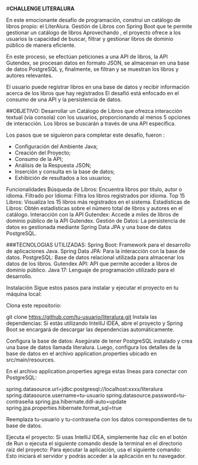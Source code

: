 #**CHALLENGE LITERALURA**

En este emocionante desafío de programación, construi un catálogo de libros propio: el LiterAlura. 
Gestión de Libros con Spring Boot que te permite gestionar un catálogo de libros Aprovechando , el proyecto ofrece a los usuarios la capacidad de buscar, filtrar y gestionar libros de dominio público de manera eficiente.

En este proceso, se efectúan peticiones a una API de libros, la API Gutendex,  se procesan datos en formato JSON, se almacenan en una base de datos PostgreSQL y, finalmente, se filtran y se muestran los libros y autores relevantes.

El usuario puede registrar libros en una base de datos y recibir información acerca de los libros que hay registrados
El desafió está enfocado en el consumo de una API y la persistencia de datos.

##OBJETIVO: Desarrollar un Catálogo de Libros que ofrezca interacción textual (vía consola) con los usuarios, proporcionando al menos 5 opciones de interacción. Los libros se buscarán a través de una API específica.

Los pasos  que se siguieron  para  completar este desafío, fueron :

- Configuración del Ambiente Java;
- Creación del Proyecto;
- Consumo de la API;
- Análisis de la Respuesta JSON;
- Inserción y consulta en la base de datos;
- Exhibición de resultados a los usuarios;

Funcionalidades
Búsqueda de Libros: Encuentra libros por título, autor o idioma.
Filtrado por Idioma: Filtra los libros registrados por idioma.
Top 15 Libros: Visualiza los 15 libros más registrados en el sistema.
Estadísticas de Libros: Obtén estadísticas sobre el número total de libros y autores en el catálogo.
Interacción con la API Gutendex: Accede a miles de libros de dominio público de la API Gutendex.
Gestión de Datos: La persistencia de datos es gestionada mediante Spring Data JPA y una base de datos PostgreSQL.

###TECNOLOGIAS UTILIZADAS:
Spring Boot: Framework para el desarrollo de aplicaciones Java.
Spring Data JPA: Para la interacción con la base de datos.
PostgreSQL: Base de datos relacional utilizada para almacenar los datos de los libros.
Gutendex API: API que permite acceder a libros de dominio público.
Java 17: Lenguaje de programación utilizado para el desarrollo.

Instalación
Sigue estos pasos para instalar y ejecutar el proyecto en tu máquina local:

Clona este repositorio:

git clone https://github.com/tu-usuario/literalura.git
Instala las dependencias: Si estás utilizando IntelliJ IDEA, abre el proyecto y Spring Boot se encargará de descargar las dependencias automáticamente.

Configura la base de datos: Asegúrate de tener PostgreSQL instalado y crea una base de datos llamada literalura. Luego, configura los detalles de la base de datos en el archivo application.properties ubicado en src/main/resources.

En el archivo application.properties  agrega estas líneas para conectar con PostgreSQL:

spring.datasource.url=jdbc:postgresql://localhost:xxxx/literalura 
spring.datasource.username=tu-usuario 
spring.datasource.password=tu-contraseña 
spring.jpa.hibernate.ddl-auto=update 
spring.jpa.properties.hibernate.format_sql=true

Reemplaza tu-usuario y tu-contraseña con los datos correspondientes de tu base de datos.

Ejecuta el proyecto: Si usas IntelliJ IDEA, simplemente haz clic en el botón de Run o ejecuta el siguiente comando desde la terminal en el directorio raíz del proyecto: Para ejecutar la aplicación, usa el siguiente comando: Esto iniciará el servidor y podrás acceder a la aplicación en tu navegador.
